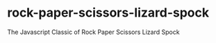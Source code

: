 rock-paper-scissors-lizard-spock
================================

The Javascript Classic of Rock Paper Scissors Lizard Spock
